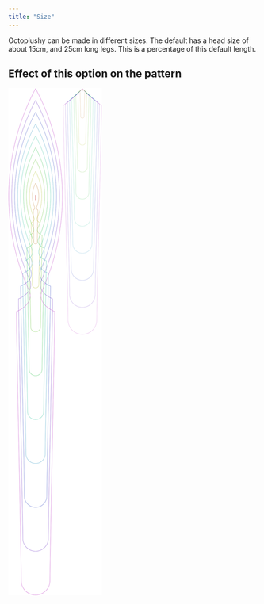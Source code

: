 ```yaml
---
title: "Size"
---
```


Octoplushy can be made in different sizes. The default has a head size of about 15cm, and 25cm long legs.
This is a percentage of this default length.

## Effect of this option on the pattern

![This image shows the effect of this option by superimposing several variants that have a different value for this option](octoplushy_size_sample.svg "Effect of this option on the pattern")
